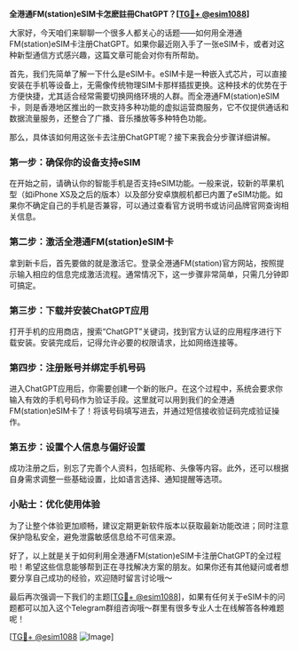 **全港通FM(station)eSIM卡怎麽註冊ChatGPT？[[TG💪+ @esim1088](https://t.me/s/esim1088)]**

大家好，今天咱们来聊聊一个很多人都关心的话题——如何用全港通FM(station)eSIM卡注册ChatGPT。如果你最近刚入手了一张eSIM卡，或者对这种新型通信方式感兴趣，这篇文章可能会对你有所帮助。

首先，我们先简单了解一下什么是eSIM卡。eSIM卡是一种嵌入式芯片，可以直接安装在手机等设备上，无需像传统物理SIM卡那样插拔更换。这种技术的优势在于方便快捷，尤其适合经常需要切换网络环境的人群。而全港通FM(station)eSIM卡，则是香港地区推出的一款支持多种功能的虚拟运营商服务，它不仅提供通话和数据流量服务，还整合了广播、音乐播放等多种特色功能。

那么，具体该如何用这张卡去注册ChatGPT呢？接下来我会分步骤详细讲解。

### 第一步：确保你的设备支持eSIM

在开始之前，请确认你的智能手机是否支持eSIM功能。一般来说，较新的苹果机型（如iPhone XS及之后的版本）以及部分安卓旗舰机都已内置了eSIM功能。如果你不确定自己的手机是否兼容，可以通过查看官方说明书或访问品牌官网查询相关信息。

### 第二步：激活全港通FM(station)eSIM卡

拿到新卡后，首先要做的就是激活它。登录全港通FM(station)官方网站，按照提示输入相应的信息完成激活流程。通常情况下，这一步骤非常简单，只需几分钟即可搞定。

### 第三步：下载并安装ChatGPT应用

打开手机的应用商店，搜索“ChatGPT”关键词，找到官方认证的应用程序进行下载安装。安装完成后，记得允许必要的权限请求，比如网络连接等。

### 第四步：注册账号并绑定手机号码

进入ChatGPT应用后，你需要创建一个新的账户。在这个过程中，系统会要求你输入有效的手机号码作为验证手段。这里就可以用到我们的全港通FM(station)eSIM卡了！将该号码填写进去，并通过短信接收验证码完成验证操作。

### 第五步：设置个人信息与偏好设置

成功注册之后，别忘了完善个人资料，包括昵称、头像等内容。此外，还可以根据自身需求调整一些基础设置，比如语言选择、通知提醒等选项。

### 小贴士：优化使用体验

为了让整个体验更加顺畅，建议定期更新软件版本以获取最新功能改进；同时注意保护隐私安全，避免泄露敏感信息给不可信来源。

好了，以上就是关于如何利用全港通FM(station)eSIM卡注册ChatGPT的全过程啦！希望这些信息能够帮到正在寻找解决方案的朋友。如果你还有其他疑问或者想要分享自己成功的经验，欢迎随时留言讨论哦～

最后再次强调一下我们的主题[[TG💪+ @esim1088](https://t.me/s/esim1088)]，如果有任何关于eSIM卡的问题都可以加入这个Telegram群组咨询哦～群里有很多专业人士在线解答各种难题呢！

[[TG💪+ @esim1088](https://t.me/s/esim1088) ![Image](https://i.postimg.cc/4NQfJmqS/Snipaste-2025-05-13-00-14-12.png)]